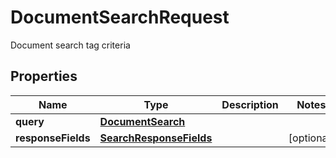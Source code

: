 

# DocumentSearchRequest

Document search tag criteria

## Properties

| Name | Type | Description | Notes |
|------------ | ------------- | ------------- | -------------|
|**query** | [**DocumentSearch**](DocumentSearch.md) |  |  |
|**responseFields** | [**SearchResponseFields**](SearchResponseFields.md) |  |  [optional] |



